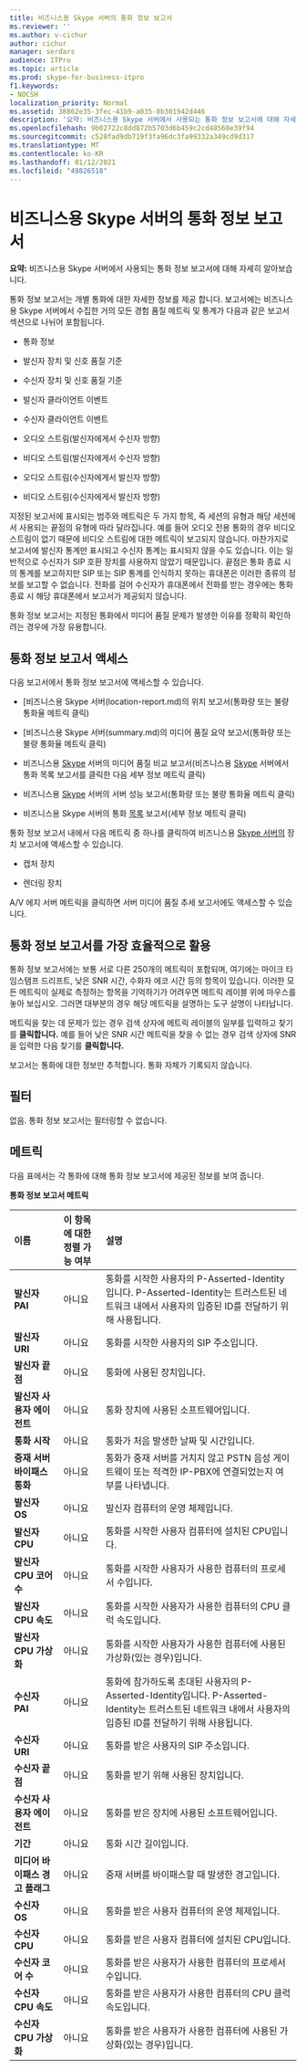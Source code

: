 ```yaml
---
title: 비즈니스용 Skype 서버의 통화 정보 보고서
ms.reviewer: ''
ms.author: v-cichur
author: cichur
manager: serdars
audience: ITPro
ms.topic: article
ms.prod: skype-for-business-itpro
f1.keywords:
- NOCSH
localization_priority: Normal
ms.assetid: 38862e35-3fec-41b9-a035-0b301942d446
description: '요약: 비즈니스용 Skype 서버에서 사용되는 통화 정보 보고서에 대해 자세히 알아보습니다.'
ms.openlocfilehash: 9b02722c8dd872b5703d6b459c2cd48568e39f94
ms.sourcegitcommit: c528fad9db719f3fa96dc3fa99332a349cd9d317
ms.translationtype: MT
ms.contentlocale: ko-KR
ms.lasthandoff: 01/12/2021
ms.locfileid: "49826518"
---
```

# <a name="call-detail-report-in-skype-for-business-server"></a>비즈니스용 Skype 서버의 통화 정보 보고서
 
**요약:** 비즈니스용 Skype 서버에서 사용되는 통화 정보 보고서에 대해 자세히 알아보습니다.
  
통화 정보 보고서는 개별 통화에 대한 자세한 정보를 제공 합니다. 보고서에는 비즈니스용 Skype 서버에서 수집한 거의 모든 경험 품질 메트릭 및 통계가 다음과 같은 보고서 섹션으로 나뉘어 포함됩니다.
  
- 통화 정보 
    
- 발신자 장치 및 신호 품질 기준
    
- 수신자 장치 및 신호 품질 기준
    
- 발신자 클라이언트 이벤트
    
- 수신자 클라이언트 이벤트
    
- 오디오 스트림(발신자에게서 수신자 방향)
    
- 비디오 스트림(발신자에게서 수신자 방향)
    
- 오디오 스트림(수신자에게서 발신자 방향)
    
- 비디오 스트림(수신자에게서 발신자 방향)
    
지정된 보고서에 표시되는 범주와 메트릭은 두 가지 항목, 즉 세션의 유형과 해당 세션에서 사용되는 끝점의 유형에 따라 달라집니다. 예를 들어 오디오 전용 통화의 경우 비디오 스트림이 없기 때문에 비디오 스트림에 대한 메트릭이 보고되지 않습니다. 마찬가지로 보고서에 발신자 통계만 표시되고 수신자 통계는 표시되지 않을 수도 있습니다. 이는 일반적으로 수신자가 SIP 호환 장치를 사용하지 않았기 때문입니다. 끝점은 통화 종료 시의 통계를 보고하지만 SIP 또는 SIP 통계를 인식하지 못하는 휴대폰은 이러한 종류의 정보를 보고할 수 없습니다. 전화를 걸어 수신자가 휴대폰에서 전화를 받는 경우에는 통화 종료 시 해당 휴대폰에서 보고서가 제공되지 않습니다.
  
통화 정보 보고서는 지정된 통화에서 미디어 품질 문제가 발생한 이유를 정확히 확인하려는 경우에 가장 유용합니다.
  
## <a name="accessing-the-call-detail-report"></a>통화 정보 보고서 액세스

다음 보고서에서 통화 정보 보고서에 액세스할 수 있습니다.
  
- [비즈니스용 Skype 서버(location-report.md)의 위치 보고서(통화량 또는 불량 통화율 메트릭 클릭)
    
- [비즈니스용 Skype 서버(summary.md)의 미디어 품질 요약 보고서(통화량 또는 불량 통화율 메트릭 클릭)
    
- 비즈니스용 [Skype](comparison.md) 서버의 미디어 품질 비교 보고서(비즈니스용 [Skype](call-list-report-0.md) 서버에서 통화 목록 보고서를 클릭한 다음 세부 정보 메트릭 클릭)
    
- 비즈니스용 [Skype](server-performance.md) 서버의 서버 성능 보고서(통화량 또는 불량 통화율 메트릭 클릭)
    
- 비즈니스용 Skype 서버의 통화 [목록](call-list-report-0.md) 보고서(세부 정보 메트릭 클릭)
    
통화 정보 보고서 내에서 다음 메트릭 중 하나를 클릭하여 비즈니스용 [Skype 서버의](device-report.md) 장치 보고서에 액세스할 수 있습니다.
  
- 캡처 장치
    
- 렌더링 장치
    
A/V 에지 서버 메트릭을 클릭하면 서버 미디어 품질 추세 보고서에도 액세스할 수 있습니다.
  
## <a name="making-the-best-use-of-the-call-detail-report"></a>통화 정보 보고서를 가장 효율적으로 활용

통화 정보 보고서에는 보통 서로 다른 250개의 메트릭이 포함되며, 여기에는 마이크 타임스탬프 드리프트, 낮은 SNR 시간, 수화자 에코 시간 등의 항목이 있습니다. 이러한 모든 메트릭이 실제로 측정하는 항목을 기억하기가 어려우면 메트릭 레이블 위에 마우스를 놓아 보십시오. 그러면 대부분의 경우 해당 메트릭을 설명하는 도구 설명이 나타납니다.
  
메트릭을 찾는 데 문제가 있는 경우 검색 상자에 메트릭 레이블의 일부를 입력하고 찾기를 **클릭합니다.** 예를 들어 낮은 SNR 시간 메트릭을 찾을 수 없는 경우 검색 상자에 SNR을 입력한 다음 찾기를 **클릭합니다.**
  
보고서는 통화에 대한 정보만 추적합니다. 통화 자체가 기록되지 않습니다.
  
## <a name="filters"></a>필터

없음. 통화 정보 보고서는 필터링할 수 없습니다.
  
## <a name="metrics"></a>메트릭

다음 표에서는 각 통화에 대해 통화 정보 보고서에 제공된 정보를 보여 줍니다.
  
**통화 정보 보고서 메트릭**

|**이름**|**이 항목에 대한 정렬 가능 여부**|**설명**|
|:-----|:-----|:-----|
|**발신자 PAI** <br/> |아니요  <br/> |통화를 시작한 사용자의 P-Asserted-Identity입니다. P-Asserted-Identity는 트러스트된 네트워크 내에서 사용자의 입증된 ID를 전달하기 위해 사용됩니다.  <br/> |
|**발신자 URI** <br/> |아니요  <br/> |통화를 시작한 사용자의 SIP 주소입니다.  <br/> |
|**발신자 끝점** <br/> |아니요  <br/> |통화에 사용된 장치입니다.  <br/> |
|**발신자 사용자 에이전트** <br/> |아니요  <br/> |통화 장치에 사용된 소프트웨어입니다.  <br/> |
|**통화 시작** <br/> |아니요  <br/> |통화가 처음 발생한 날짜 및 시간입니다.  <br/> |
|**중재 서버 바이패스 통화** <br/> |아니요  <br/> |통화가 중재 서버를 거치지 않고 PSTN 음성 게이트웨이 또는 적격한 IP-PBX에 연결되었는지 여부를 나타냅니다.  <br/> |
|**발신자 OS** <br/> |아니요  <br/> |발신자 컴퓨터의 운영 체제입니다.  <br/> |
|**발신자 CPU** <br/> |아니요  <br/> |통화를 시작한 사용자 컴퓨터에 설치된 CPU입니다.  <br/> |
|**발신자 CPU 코어 수** <br/> |아니요  <br/> |통화를 시작한 사용자가 사용한 컴퓨터의 프로세서 수입니다.  <br/> |
|**발신자 CPU 속도** <br/> |아니요  <br/> |통화를 시작한 사용자가 사용한 컴퓨터의 CPU 클럭 속도입니다.  <br/> |
|**발신자 CPU 가상화** <br/> |아니요  <br/> |통화를 시작한 사용자가 사용한 컴퓨터에 사용된 가상화(있는 경우)입니다.  <br/> |
|**수신자 PAI** <br/> |아니요  <br/> |통화에 참가하도록 초대된 사용자의 P-Asserted-Identity입니다. P-Asserted-Identity는 트러스트된 네트워크 내에서 사용자의 입증된 ID를 전달하기 위해 사용됩니다.  <br/> |
|**수신자 URI** <br/> |아니요  <br/> |통화를 받은 사용자의 SIP 주소입니다.  <br/> |
|**수신자 끝점** <br/> |아니요  <br/> |통화를 받기 위해 사용된 장치입니다.  <br/> |
|**수신자 사용자 에이전트** <br/> |아니요  <br/> |통화를 받은 장치에 사용된 소프트웨어입니다.  <br/> |
|**기간** <br/> |아니요  <br/> |통화 시간 길이입니다.  <br/> |
|**미디어 바이패스 경고 플래그** <br/> |아니요  <br/> |중재 서버를 바이패스할 때 발생한 경고입니다.  <br/> |
|**수신자 OS** <br/> |아니요  <br/> |통화를 받은 사용자 컴퓨터의 운영 체제입니다.  <br/> |
|**수신자 CPU** <br/> |아니요  <br/> |통화를 받은 사용자 컴퓨터에 설치된 CPU입니다.  <br/> |
|**수신자 코어 수** <br/> |아니요  <br/> |통화를 받은 사용자가 사용한 컴퓨터의 프로세서 수입니다.  <br/> |
|**수신자 CPU 속도** <br/> |아니요  <br/> |통화를 받은 사용자가 사용한 컴퓨터의 CPU 클럭 속도입니다.  <br/> |
|**수신자 CPU 가상화** <br/> |아니요  <br/> |통화를 받은 사용자가 사용한 컴퓨터에 사용된 가상화(있는 경우)입니다.  <br/> |
   

